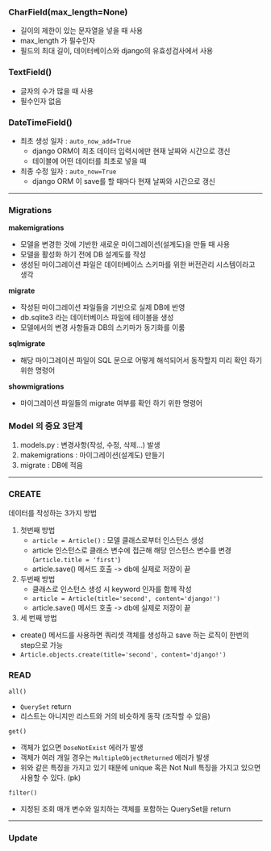 ### CharField(max_length=None)

* 길이의 제한이 있는 문자열을 넣을 때 사용
* max_length 가 필수인자
* 필드의 최대 길이, 데이터베이스와 django의 유효성검사에서 사용

### TextField()

* 글자의 수가 많을 때 사용
* 필수인자 없음

### DateTimeField()

* 최초 생성 일자 : `auto_now_add=True`
  * django ORM이 최초 데이터 입력시에만 현재 날짜와 시간으로 갱신
  * 테이블에 어떤 데이터를 최초로 넣을 때 
* 최종 수정 일자 : `auto_now=True`
  * django ORM 이 save를 할 때마다 현재 날짜와 시간으로 갱신

-------------

### Migrations

**makemigrations**

* 모델을 변경한 것에 기반한 새로운 마이그레이션(설계도)을 만들 때 사용
* 모델을 활성화 하기 전에 DB 설계도를 작성
* 생성된 마이그레이션 파일은 데이터베이스 스키마를 위한 버전관리 시스템이라고 생각

**migrate**

* 작성된 마이그레이션 파일들을 기반으로 실제 DB에 반영
* db.sqlite3 라는 데이터베이스 파일에 테이블을 생성
* 모델에서의 변경 사항들과 DB의 스키마가 동기화를 이룸

**sqlmigrate**

* 해당 마이그레이션 파일이 SQL 문으로 어떻게 해석되어서 동작할지 미리 확인 하기 위한 명령어

**showmigrations**

* 마이그레이션 파일들의 migrate 여부를 확인 하기 위한 명령어



### Model 의 중요 3단계

1. models.py : 변경사항(작성, 수정, 삭제...) 발생
2. makemigrations : 마이그레이션(설계도) 만들기
3. migrate : DB에 적음

-----------

### CREATE

데이터를 작성하는 3가지 방법

1. 첫번째 방법
   * `article = Article()` : 모델 클래스로부터 인스턴스 생성
   * article 인스턴스로 클래스 변수에 접근해 해당 인스턴스 변수를 변경 (`article.title = 'first'`)
   * article.save() 메서드 호출 -> db에 실제로 저장이 끝
2. 두번째 방법
   * 클래스로 인스턴스 생성 시 keyword 인자를 함께 작성
   * `article = Article(title='second', content='django!')`
   * article.save() 메서드 호출 -> db에 실제로 저장이 끝
3.  세 번째 방법
   * create() 메서드를 사용하면 쿼리셋 객체를 생성하고 save 하는 로직이 한번의 step으로 가능
   * `Article.objects.create(title='second', content='django!')`



### READ

`all()`

* `QuerySet` return
* 리스트는 아니지만 리스트와 거의 비슷하게 동작 (조작할 수 있음)

`get()`

* 객체가 없으면 `DoseNotExist` 에러가 발생
* 객체가 여러 개일 경우는 `MultipleObjectReturned` 에러가 발생
* 위와 같은 특징을 가지고 있기 때문에 unique 혹은 Not Null 특징을 가지고 있으면 사용할 수 있다. (pk)

`filter()`

* 지정된 조회 매개 변수와 일치하는 객체를 포함하는 QuerySet을 return

--------

### Update



